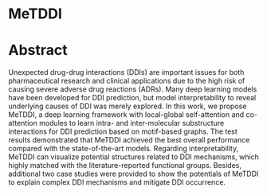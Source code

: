 # MeTDDI
# Abstract 
Unexpected drug-drug interactions (DDIs) are important issues for both pharmaceutical research and clinical applications due to the high risk of causing severe adverse drug reactions (ADRs). Many deep learning models have been developed for DDI prediction, but model interpretability to reveal underlying causes of DDI was merely explored. In this work, we propose MeTDDI, a deep learning framework with local-global self-attention and co-attention modules to learn intra- and inter-molecular substructure interactions for DDI prediction based on motif-based graphs. The test results demonstrated that MeTDDI achieved the best overall performance compared with the state-of-the-art models. Regarding interpretability, MeTDDI can visualize potential structures related to DDI mechanisms, which highly matched with the literature-reported functional groups. Besides, additional two case studies were provided to show the potentials of MeTDDI to explain complex DDI mechanisms and mitigate DDI occurrence. 
